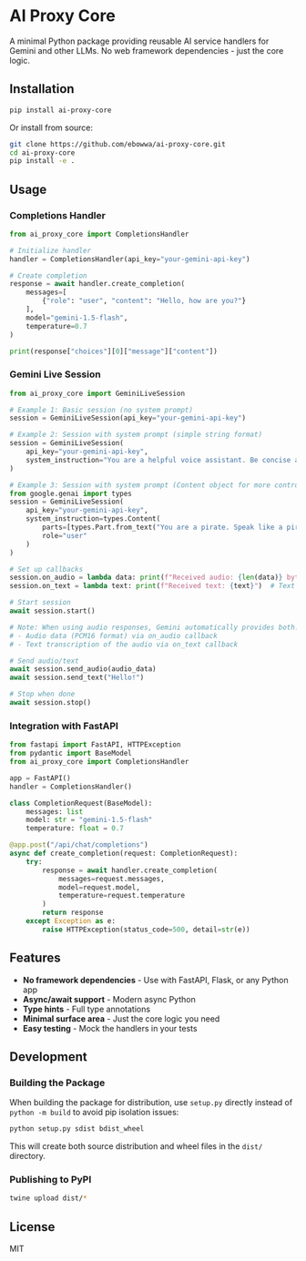 # AI Proxy Core

A minimal Python package providing reusable AI service handlers for Gemini and other LLMs. No web framework dependencies - just the core logic.

## Installation

```bash
pip install ai-proxy-core
```

Or install from source:
```bash
git clone https://github.com/ebowwa/ai-proxy-core.git
cd ai-proxy-core
pip install -e .
```

## Usage

### Completions Handler

```python
from ai_proxy_core import CompletionsHandler

# Initialize handler
handler = CompletionsHandler(api_key="your-gemini-api-key")

# Create completion
response = await handler.create_completion(
    messages=[
        {"role": "user", "content": "Hello, how are you?"}
    ],
    model="gemini-1.5-flash",
    temperature=0.7
)

print(response["choices"][0]["message"]["content"])
```

### Gemini Live Session

```python
from ai_proxy_core import GeminiLiveSession

# Example 1: Basic session (no system prompt)
session = GeminiLiveSession(api_key="your-gemini-api-key")

# Example 2: Session with system prompt (simple string format)
session = GeminiLiveSession(
    api_key="your-gemini-api-key",
    system_instruction="You are a helpful voice assistant. Be concise and friendly."
)

# Example 3: Session with system prompt (Content object for more control)
from google.genai import types
session = GeminiLiveSession(
    api_key="your-gemini-api-key",
    system_instruction=types.Content(
        parts=[types.Part.from_text("You are a pirate. Speak like a pirate!")],
        role="user"
    )
)

# Set up callbacks
session.on_audio = lambda data: print(f"Received audio: {len(data)} bytes")
session.on_text = lambda text: print(f"Received text: {text}")  # Text transcription of audio

# Start session
await session.start()

# Note: When using audio responses, Gemini automatically provides both:
# - Audio data (PCM16 format) via on_audio callback
# - Text transcription of the audio via on_text callback

# Send audio/text
await session.send_audio(audio_data)
await session.send_text("Hello!")

# Stop when done
await session.stop()
```

### Integration with FastAPI

```python
from fastapi import FastAPI, HTTPException
from pydantic import BaseModel
from ai_proxy_core import CompletionsHandler

app = FastAPI()
handler = CompletionsHandler()

class CompletionRequest(BaseModel):
    messages: list
    model: str = "gemini-1.5-flash"
    temperature: float = 0.7

@app.post("/api/chat/completions")
async def create_completion(request: CompletionRequest):
    try:
        response = await handler.create_completion(
            messages=request.messages,
            model=request.model,
            temperature=request.temperature
        )
        return response
    except Exception as e:
        raise HTTPException(status_code=500, detail=str(e))
```

## Features

- **No framework dependencies** - Use with FastAPI, Flask, or any Python app
- **Async/await support** - Modern async Python
- **Type hints** - Full type annotations
- **Minimal surface area** - Just the core logic you need
- **Easy testing** - Mock the handlers in your tests

## Development

### Building the Package

When building the package for distribution, use `setup.py` directly instead of `python -m build` to avoid pip isolation issues:

```bash
python setup.py sdist bdist_wheel
```

This will create both source distribution and wheel files in the `dist/` directory.

### Publishing to PyPI

```bash
twine upload dist/*
```

## License

MIT